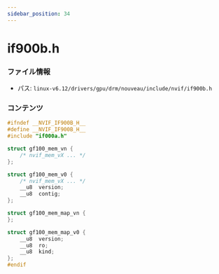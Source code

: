 ```yaml
---
sidebar_position: 34
---
```

# if900b.h

### ファイル情報

- パス: `linux-v6.12/drivers/gpu/drm/nouveau/include/nvif/if900b.h`

### コンテンツ

```h
#ifndef __NVIF_IF900B_H__
#define __NVIF_IF900B_H__
#include "if000a.h"

struct gf100_mem_vn {
	/* nvif_mem_vX ... */
};

struct gf100_mem_v0 {
	/* nvif_mem_vX ... */
	__u8  version;
	__u8  contig;
};

struct gf100_mem_map_vn {
};

struct gf100_mem_map_v0 {
	__u8  version;
	__u8  ro;
	__u8  kind;
};
#endif

```
